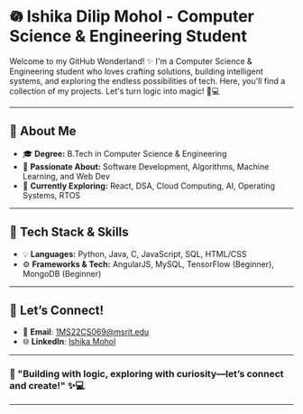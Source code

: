 # 𖡎 Ishika Dilip Mohol - Computer Science & Engineering Student

Welcome to my GitHub Wonderland! ✨ I'm a Computer Science & Engineering student who loves crafting solutions, building intelligent systems, and exploring the endless possibilities of tech. Here, you'll find a collection of my projects. Let's turn logic into magic! 🚀💻

---

## 🌸 About Me

- 🎓 **Degree:** B.Tech in Computer Science & Engineering
- 💖 **Passionate About:** Software Development, Algorithms, Machine Learning, and Web Dev
- 🌱 **Currently Exploring:** React, DSA, Cloud Computing, AI, Operating Systems, RTOS

---

## 🦢 Tech Stack & Skills

- 💡 **Languages:** Python, Java, C, JavaScript, SQL, HTML/CSS
- ⚙️ **Frameworks & Tech:** AngularJS, MySQL, TensorFlow (Beginner), MongoDB (Beginner)

---

## 📩 Let’s Connect!

- 💌 **Email**: [1MS22CS069@msrit.edu](mailto:1MS22CS069@msrit.edu)
- 🌐 **LinkedIn**: [Ishika Mohol](https://www.linkedin.com/in/ishikamohol/)

---

### 🌷 "Building with logic, exploring with curiosity—let’s connect and create!" ✨💻

---
